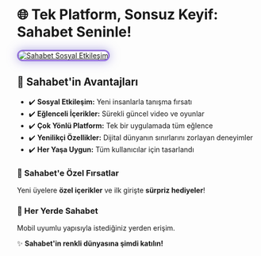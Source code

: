 <h1>🌐 Tek Platform, Sonsuz Keyif: Sahabet Seninle!</h1>

<a href="https://cutt.ly/mrzJpPyV" title="Sahabet Resmi Giriş">
  <img src="https://i.ibb.co/5K7Ks6w/zzzz3.gif" alt="Sahabet Sosyal Etkileşim" style="max-width: 100%; border: 3px solid #9370DB; border-radius: 15px; box-shadow: 0px 0px 20px rgba(106, 90, 205, 0.5);">
</a>

<h2>💎 Sahabet'in Avantajları</h2>
<ul>
  <li>✔️ <strong>Sosyal Etkileşim:</strong> Yeni insanlarla tanışma fırsatı</li>
  <li>✔️ <strong>Eğlenceli İçerikler:</strong> Sürekli güncel video ve oyunlar</li>
  <li>✔️ <strong>Çok Yönlü Platform:</strong> Tek bir uygulamada tüm eğlence</li>
  <li>✔️ <strong>Yenilikçi Özellikler:</strong> Dijital dünyanın sınırlarını zorlayan deneyimler</li>
  <li>✔️ <strong>Her Yaşa Uygun:</strong> Tüm kullanıcılar için tasarlandı</li>
</ul>

<h3>🎁 Sahabet'e Özel Fırsatlar</h3>
<p>Yeni üyelere <strong>özel içerikler</strong> ve ilk girişte <strong>sürpriz hediyeler</strong>!</p>

<h3>📱 Her Yerde Sahabet</h3>
<p>Mobil uyumlu yapısıyla istediğiniz yerden erişim.</p>

<p>✨ <strong>Sahabet'in renkli dünyasına şimdi katılın!</strong></p>

<meta name="description" content="Sahabet sosyal etkileşim platformu: Video içerikler, sosyal oyunlar ve yenilikçi özelliklerle eğlenceli deneyim. Sahabet giriş adresiyle hemen katılın!">
